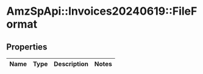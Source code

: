 # AmzSpApi::Invoices20240619::FileFormat

## Properties
Name | Type | Description | Notes
------------ | ------------- | ------------- | -------------

